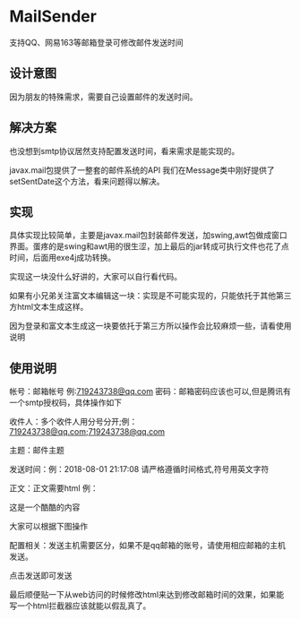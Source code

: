 # MailSender

支持QQ、网易163等邮箱登录可修改邮件发送时间


## 设计意图

因为朋友的特殊需求，需要自己设置邮件的发送时间。

## 解决方案
也没想到smtp协议居然支持配置发送时间，看来需求是能实现的。

javax.mail包提供了一整套的邮件系统的API
我们在Message类中刚好提供了setSentDate这个方法，看来问题得以解决。


## 实现

具体实现比较简单，主要是javax.mail包封装邮件发送，加swing,awt包做成窗口界面。蛋疼的是swing和awt用的很生涩，加上最后的jar转成可执行文件也花了点时间，后面用exe4j成功转换。

实现这一块没什么好讲的，大家可以自行看代码。

如果有小兄弟关注富文本编辑这一块：实现是不可能实现的，只能依托于其他第三方html文本生成这样。

因为登录和富文本生成这一块要依托于第三方所以操作会比较麻烦一些，请看使用说明


## 使用说明

帐号：邮箱帐号   例:719243738@qq.com
密码：邮箱密码应该也可以,但是腾讯有一个smtp授权码，具体操作如下


收件人：多个收件人用分号分开;例：719243738@qq.com;719243738@qq.com

主题：邮件主题

发送时间：例：2018-08-01 21:17:08  请严格遵循时间格式,符号用英文字符

正文：正文需要html  例：<div>这是一个酷酷的内容</div>

大家可以根据下图操作


配置相关：发送主机需要区分，如果不是qq邮箱的账号，请使用相应邮箱的主机发送。


点击发送即可发送




最后顺便贴一下从web访问的时候修改html来达到修改邮箱时间的效果，如果能写一个html拦截器应该就能以假乱真了。





